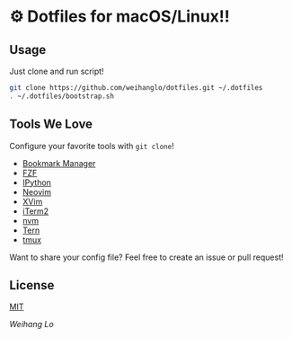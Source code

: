 ⚙️ Dotfiles for macOS/Linux!!
============================

Usage
-----

Just clone and run script!

```bash
git clone https://github.com/weihanglo/dotfiles.git ~/.dotfiles
. ~/.dotfiles/bootstrap.sh
```

Tools We Love
-------------

Configure your favorite tools with `git clone`!

- [Bookmark Manager](.bm.sh)
- [FZF](https://github.com/junegunn/fzf)
- [IPython](https://ipython.org)
- [Neovim](https://neovim.io)
- [XVim](http://xvim.org)
- [iTerm2](https://www.iterm2.com)
- [nvm](https://github.com/creationix/nvm)
- [Tern](https://ternjs.net/)
- [tmux](https://tmux.github.io)

Want to share your config file? 
Feel free to create an issue or pull request!

License
-------

[MIT](LICENSE)

*Weihang Lo*
